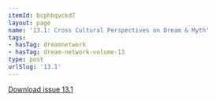 ```yaml
---
itemId: bcphbqvckd7
layout: page
name: '13.1: Cross Cultural Perspectives on Dream & Myth'
tags:
- hasTag: dreamnetwork
- hasTag: dream-network-volume-13
type: post
urlSlug: '13.1'
---
```

<a href="../files/pdfs/Volume_13/13.1-Dream-Network_Volume-13_No-1.pdf" download="">Download issue 13.1</a>
